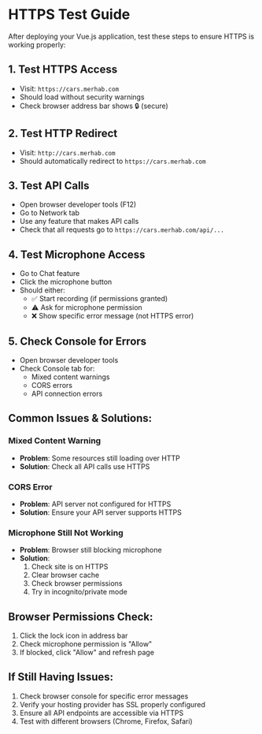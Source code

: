 # HTTPS Test Guide

After deploying your Vue.js application, test these steps to ensure HTTPS is working properly:

## 1. Test HTTPS Access

- Visit: `https://cars.merhab.com`
- Should load without security warnings
- Check browser address bar shows 🔒 (secure)

## 2. Test HTTP Redirect

- Visit: `http://cars.merhab.com`
- Should automatically redirect to `https://cars.merhab.com`

## 3. Test API Calls

- Open browser developer tools (F12)
- Go to Network tab
- Use any feature that makes API calls
- Check that all requests go to `https://cars.merhab.com/api/...`

## 4. Test Microphone Access

- Go to Chat feature
- Click the microphone button
- Should either:
  - ✅ Start recording (if permissions granted)
  - ⚠️ Ask for microphone permission
  - ❌ Show specific error message (not HTTPS error)

## 5. Check Console for Errors

- Open browser developer tools
- Check Console tab for:
  - Mixed content warnings
  - CORS errors
  - API connection errors

## Common Issues & Solutions:

### Mixed Content Warning

- **Problem**: Some resources still loading over HTTP
- **Solution**: Check all API calls use HTTPS

### CORS Error

- **Problem**: API server not configured for HTTPS
- **Solution**: Ensure your API server supports HTTPS

### Microphone Still Not Working

- **Problem**: Browser still blocking microphone
- **Solution**:
  1. Check site is on HTTPS
  2. Clear browser cache
  3. Check browser permissions
  4. Try in incognito/private mode

## Browser Permissions Check:

1. Click the lock icon in address bar
2. Check microphone permission is "Allow"
3. If blocked, click "Allow" and refresh page

## If Still Having Issues:

1. Check browser console for specific error messages
2. Verify your hosting provider has SSL properly configured
3. Ensure all API endpoints are accessible via HTTPS
4. Test with different browsers (Chrome, Firefox, Safari)
